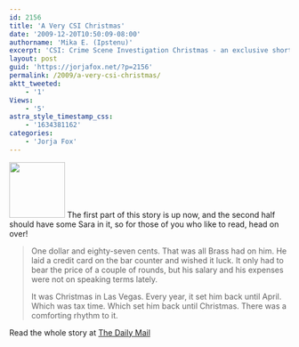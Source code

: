 ```yaml
---
id: 2156
title: 'A Very CSI Christmas'
date: '2009-12-20T10:50:09-08:00'
authorname: 'Mika E. (Ipstenu)'
excerpt: 'CSI: Crime Scene Investigation Christmas - an exclusive short story by Corinne Marrinan, has been posted at the Daily Mail.'
layout: post
guid: 'https://jorjafox.net/?p=2156'
permalink: /2009/a-very-csi-christmas/
aktt_tweeted:
    - '1'
Views:
    - '5'
astra_style_timestamp_css:
    - '1634381162'
categories:
    - 'Jorja Fox'
---
```


<img src="//static.jorjafox.net/wordpress/2009/12/CSI-XMAS-100x100.jpg" alt="" title="CSI-XMAS" width="100" height="100" class="alignleft size-thumbnail wp-image-2158" /> The first part of this story is up now, and the second half should have some Sara in it, so for those of you who like to read, head on over!

<blockquote>One dollar and eighty-seven cents. That was all Brass had on him. He laid a credit card on the bar counter and wished it luck. It only had to bear the price of a couple of rounds, but his salary and his expenses were not on speaking terms lately.

It was Christmas in Las Vegas. Every year, it set him back until April. Which was tax time. Which set him back until Christmas. There was a comforting rhythm to it.</blockquote>

Read the whole story at <a href="http://www.dailymail.co.uk/tvshowbiz/article-1237131/CSI-Crime-Scene-Investigation-Christmas--exclusive-short-story.html">The Daily Mail</a>
